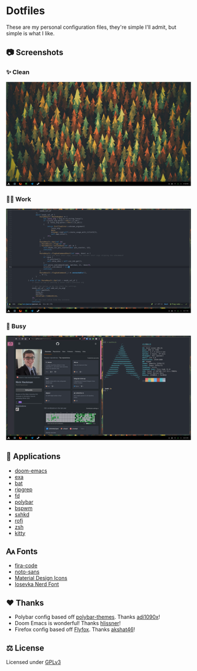 # Dotfiles

These are my personal configuration files, they're simple I'll admit, but simple is what I like.

## 📷 Screenshots

### ✨ Clean

![Clean](./imgs/clean.png)

### 👨‍💻 Work

![Work](./imgs/work.png)

### 🚧 Busy

![Dirty](./imgs/dirty.png)

## 💾 Applications

- [doom-emacs](https://github.com/hlissner/doom-emacs)
- [exa](https://github.com/ogham/exa)
- [bat](https://github.com/sharkdp/bat)
- [ripgrep](https://github.com/BurntSushi/ripgrep)
- [fd](https://github.com/sharkdp/fd)
- [polybar](https://github.com/polybar/polybar)
- [bspwm](https://github.com/baskerville/bspwm)
- [sxhkd](https://github.com/baskerville/sxhkd)
- [rofi](https://github.com/davatorium/rofi)
- [zsh](http://www.zsh.org/)
- [kitty](https://github.com/kovidgoyal/kitty)

## 🗛 Fonts

- [fira-code](https://github.com/tonsky/FiraCode)
- [noto-sans](https://www.google.com/get/noto/)
- [Material Design Icons](https://github.com/Templarian/MaterialDesign)
- [Iosevka Nerd Font](https://github.com/ryanoasis/nerd-fonts)

## ❤️ Thanks

- Polybar config based off [polybar-themes](https://github.com/adi1090x/polybar-themes#-polybar-10--dedistro-panels). Thanks [adi1090x](https://github.com/adi1090x)!
- Doom Emacs is wonderful! Thanks [hlissner](https://github.com/hlissner)!
- Firefox config based off [Flyfox](https://github.com/akshat46/FlyingFox). Thanks [akshat46](https://github.com/akshat46)!

## ⚖️ License

Licensed under [GPLv3](./LICENSE)
